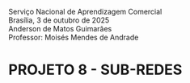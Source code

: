 Serviço Nacional de Aprendizagem Comercial  
Brasília, 3 de outubro de 2025  
Anderson de Matos Guimarães  
Professor: Moisés Mendes de Andrade

# PROJETO 8 - SUB-REDES

